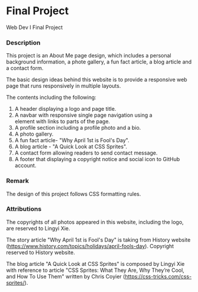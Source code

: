 # Final Project
Web Dev I Final Project


### Description
This project is an About Me page design, which includes a personal background information, a phote gallery, a fun fact article, a blog article and a contact form.

The basic design ideas behind this website is to provide a responsive web page that runs responsively in multiple layouts. 

The contents including the following:
  1. A header displaying a logo and page title.
  2. A navbar with responsive single page navigation using a <nav> element with links to parts of the page.
  3. A profile section including a profile photo and a bio.
  4. A photo gallery.
  5. A fun fact article- "Why April 1st is Fool's Day".
  6. A blog article - "A Quick Look at CSS Sprites".
  7. A contact form allowing readers to send contact message.
  8. A footer that displaying a copyright notice and social icon to GitHub account.

### Remark 
The design of this project follows CSS formatting rules.

### Attributions
The copyrights of all photos appeared in this website, including the logo, are reserved to Lingyi Xie.

The story article "Why April 1st is Fool's Day" is taking from History website (https://www.history.com/topics/holidays/april-fools-day). Copyright reserved to History website.

The blog article "A Quick Look at CSS Sprites" is composed by Lingyi Xie with reference to article "CSS Sprites: What They Are, Why They’re Cool, and How To Use Them" written by Chris Coyier (https://css-tricks.com/css-sprites/). 
